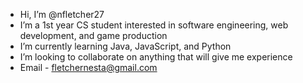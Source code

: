 - Hi, I’m @nfletcher27
- I’m a 1st year CS student interested in software engineering, web development, and game production
- I’m currently learning Java, JavaScript, and Python
- I’m looking to collaborate on anything that will give me experience
- Email - fletchernesta@gmail.com 

<!---
nfletcher27/nfletcher27 is a ✨ special ✨ repository because its `README.md` (this file) appears on your GitHub profile.
You can click the Preview link to take a look at your changes.
--->
